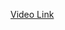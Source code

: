 <a href="https://drive.google.com/file/d/1fHeeta2ZysYjQLAj6QnzmPAMw_8Mzor_/view?usp=share_link" target="_blank"> Video Link </a>
